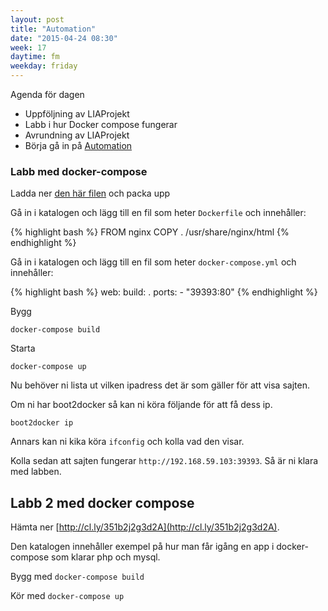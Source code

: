 ```yaml
---
layout: post
title: "Automation"
date: "2015-04-24 08:30"
week: 17
daytime: fm
weekday: friday
---
```


Agenda för dagen

- Uppföljning av LIAProjekt
- Labb i hur Docker compose fungerar
- Avrundning av LIAProjekt
- Börja gå in på [Automation][automation]

### Labb med docker-compose

Ladda ner [den här filen](http://cl.ly/2g1u0V2v0p0t) och packa upp

Gå in i katalogen och lägg till en fil som heter `Dockerfile` och innehåller:

{% highlight bash %}
FROM nginx
COPY . /usr/share/nginx/html
{% endhighlight %}

Gå in i katalogen och lägg till en fil som heter `docker-compose.yml` och
innehåller:

{% highlight bash %}
web:
  build: .
  ports:
    - "39393:80"
{% endhighlight %}

Bygg

`docker-compose build`

Starta

`docker-compose up`

Nu behöver ni lista ut vilken ipadress det är som gäller för att visa sajten.

Om ni har boot2docker så kan ni köra följande för att få dess ip.

`boot2docker ip`

Annars kan ni kika köra `ifconfig` och kolla vad den visar.

Kolla sedan att sajten fungerar `http://192.168.59.103:39393`. Så är ni klara
med labben.

## Labb 2 med docker compose

Hämta ner [http://cl.ly/351b2j2g3d2A](http://cl.ly/351b2j2g3d2A).

Den katalogen innehåller exempel på hur man får igång en app i docker-compose
som klarar php och mysql.

Bygg med `docker-compose build`

Kör med `docker-compose up`


[automation]: http://molntjanster.standout.se/links/?word=automation
